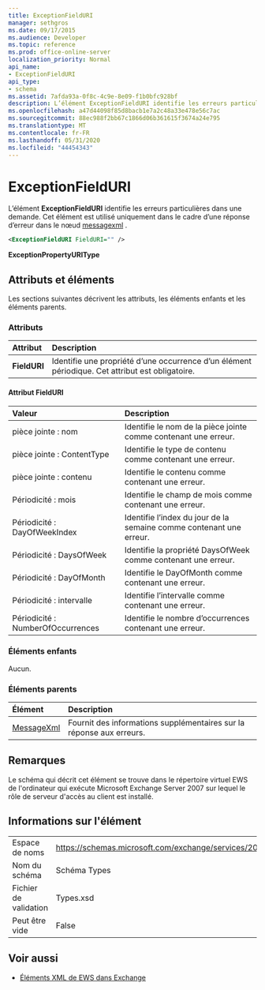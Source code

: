 ```yaml
---
title: ExceptionFieldURI
manager: sethgros
ms.date: 09/17/2015
ms.audience: Developer
ms.topic: reference
ms.prod: office-online-server
localization_priority: Normal
api_name:
- ExceptionFieldURI
api_type:
- schema
ms.assetid: 7afda93a-0f8c-4c9e-8e09-f1b0bfc928bf
description: L’élément ExceptionFieldURI identifie les erreurs particulières dans une demande. Cet élément est utilisé uniquement dans le cadre d’une réponse d’erreur dans le nœud MessageXml.
ms.openlocfilehash: a47d44098f85d8bacb1e7a2c48a33e478e56c7ac
ms.sourcegitcommit: 88ec988f2bb67c1866d06b361615f3674a24e795
ms.translationtype: MT
ms.contentlocale: fr-FR
ms.lasthandoff: 05/31/2020
ms.locfileid: "44454343"
---
```

# <a name="exceptionfielduri"></a>ExceptionFieldURI

L’élément **ExceptionFieldURI** identifie les erreurs particulières dans une demande. Cet élément est utilisé uniquement dans le cadre d’une réponse d’erreur dans le nœud [messagexml](messagexml.md) . 
  
```xml
<ExceptionFieldURI FieldURI="" />
```

 **ExceptionPropertyURIType**
## <a name="attributes-and-elements"></a>Attributs et éléments

Les sections suivantes décrivent les attributs, les éléments enfants et les éléments parents.
  
### <a name="attributes"></a>Attributs

|**Attribut**|**Description**|
|:-----|:-----|
|**FieldURI** <br/> |Identifie une propriété d’une occurrence d’un élément périodique. Cet attribut est obligatoire.  <br/> |
   
#### <a name="fielduri-attribute"></a>Attribut FieldURI

|**Valeur**|**Description**|
|:-----|:-----|
|pièce jointe : nom  <br/> |Identifie le nom de la pièce jointe comme contenant une erreur.  <br/> |
|pièce jointe : ContentType  <br/> |Identifie le type de contenu comme contenant une erreur.  <br/> |
|pièce jointe : contenu  <br/> |Identifie le contenu comme contenant une erreur.  <br/> |
|Périodicité : mois  <br/> |Identifie le champ de mois comme contenant une erreur.  <br/> |
|Périodicité : DayOfWeekIndex  <br/> |Identifie l’index du jour de la semaine comme contenant une erreur.  <br/> |
|Périodicité : DaysOfWeek  <br/> |Identifie la propriété DaysOfWeek comme contenant une erreur.  <br/> |
|Périodicité : DayOfMonth  <br/> |Identifie le DayOfMonth comme contenant une erreur.  <br/> |
|Périodicité : intervalle  <br/> |Identifie l’intervalle comme contenant une erreur.  <br/> |
|Périodicité : NumberOfOccurrences  <br/> |Identifie le nombre d’occurrences contenant une erreur.  <br/> |
   
### <a name="child-elements"></a>Éléments enfants

Aucun.
  
### <a name="parent-elements"></a>Éléments parents

|**Élément**|**Description**|
|:-----|:-----|
|[MessageXml](messagexml.md) <br/> |Fournit des informations supplémentaires sur la réponse aux erreurs.  <br/> |
   
## <a name="remarks"></a>Remarques

Le schéma qui décrit cet élément se trouve dans le répertoire virtuel EWS de l'ordinateur qui exécute Microsoft Exchange Server 2007 sur lequel le rôle de serveur d'accès au client est installé.
  
## <a name="element-information"></a>Informations sur l'élément

|||
|:-----|:-----|
|Espace de noms  <br/> |https://schemas.microsoft.com/exchange/services/2006/types  <br/> |
|Nom du schéma  <br/> |Schéma Types  <br/> |
|Fichier de validation  <br/> |Types.xsd  <br/> |
|Peut être vide  <br/> |False  <br/> |
   
## <a name="see-also"></a>Voir aussi



- [Éléments XML de EWS dans Exchange](ews-xml-elements-in-exchange.md)

